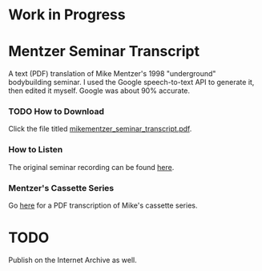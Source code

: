 # Work in Progress

# Mentzer Seminar Transcript

A text (PDF) translation of Mike Mentzer's 1998 "underground" bodybuilding seminar. I used the Google speech-to-text API to generate it, then edited it myself. Google was about 90% accurate. 

### TODO How to Download
Click the file titled [mikementzer_seminar_transcript.pdf](https://github.com/Npoubko/MentzerCassetteTranscript/blob/main/mikementzer_seminar_transcript.pdf).

### How to Listen
The original seminar recording can be found [here](https://www.youtube.com/watch?v=c8CXe7PvEXo).

### Mentzer's Cassette Series
Go [here](https://github.com/Npoubko/Mentzer-Cassette-Transcript) for a PDF transcription of Mike's cassette series.

# TODO
Publish on the Internet Archive as well.
